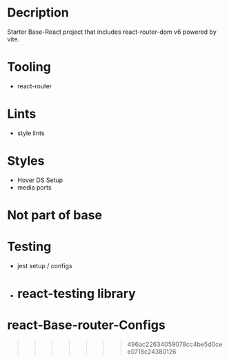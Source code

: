 # Decription

Starter Base-React project that includes react-router-dom v6 powered by vite.

# Tooling

<!-- - husky -->
  <!-- - ts-configs  -->
  <!-- - vite-config -->

- react-router
  <!-- - PR template -->
  <!-- - Issue Template -->

# Lints

<!-- - eslint -->
<!-- - prettier -->

- style lints

# Styles

- Hover DS Setup
- media ports

# Not part of base

# Testing

- jest setup / configs
- # react-testing library

# react-Base-router-Configs

> > > > > > > 496ac22634059078cc4be5d0cee0718c24380126

